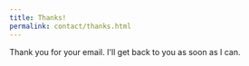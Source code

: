 ```yaml
---
title: Thanks!
permalink: contact/thanks.html
---
```


Thank you for your email. I'll get back to you as soon as I can.
